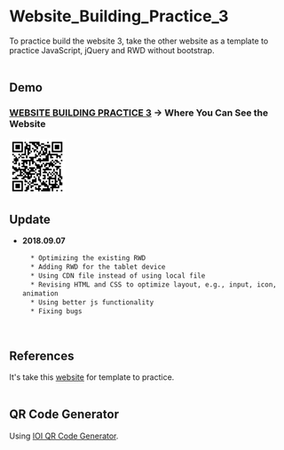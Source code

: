 # Website_Building_Practice_3

To practice build the website 3, take the other website as a template to practice JavaScript, jQuery and RWD without bootstrap.
<br/>
<br/>

## Demo

### **[WEBSITE BUILDING PRACTICE 3](https://yschen25.github.io/Website_Building_Practice_3/) -> Where You Can See the Website**
<img src="images/QR_Code.png" alt="Website_Building_Practice_3" title="Website_Building_Practice_3" width="20%">
<br/>    
         
## Update

* **2018.09.07**

        * Optimizing the existing RWD
        * Adding RWD for the tablet device
        * Using CDN file instead of using local file 
        * Revising HTML and CSS to optimize layout, e.g., input, icon, animation
        * Using better js functionality
        * Fixing bugs
<br/>

## References
It's take this [website](https://livedemo00.template-help.com/wt_58887/) for template to practice.
<br/>
<br/>

## QR Code Generator
Using [IOI QR Code Generator](https://qr.ioi.tw/zh/).
